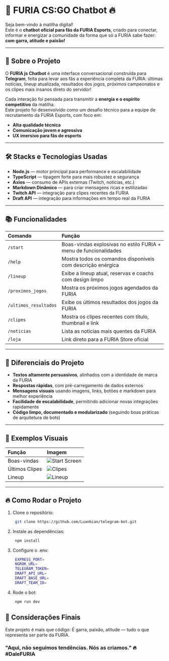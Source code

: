 # 🦁 FURIA CS:GO Chatbot 🔥

Seja bem-vindo à matilha digital!  
Este é o **chatbot oficial para fãs da FURIA Esports**, criado para conectar, informar e energizar a comunidade da forma que só a FURIA sabe fazer: **com garra, atitude e paixão!**

---

## 🚀 Sobre o Projeto

O **FURIA js Chatbot** é uma interface conversacional construída para **Telegram**, feita para levar aos fãs a experiência completa da FURIA: últimas notícias, lineup atualizada, resultados dos jogos, próximos campeonatos e os clipes mais insanos direto do servidor!

Cada interação foi pensada para transmitir a **energia e o espírito competitivo** da matilha.  
Este projeto foi desenvolvido como um desafio técnico para a equipe de recrutamento da FURIA Esports, com foco em:

- **Alta qualidade técnica**
- **Comunicação jovem e agressiva**
- **UX imersivo para fãs de esports**

---

## 🛠️ Stacks e Tecnologias Usadas

- **Node.js** — motor principal para performance e escalabilidade
- **TypeScript** — tipagem forte para mais robustez e segurança
- **Axios** — consumo de APIs externas (Twitch, notícias, etc.)
- **Markdown Dinâmico** — para criar mensagens ricas e estilizadas
- **Twitch API** — integração para clipes recentes da FURIA
- **Draft API** — integração para informações em tempo real da FURIA

---

## 📚 Funcionalidades

| Comando               | Função                                                           |
| :-------------------- | :--------------------------------------------------------------- |
| `/start`              | Boas-vindas explosivas no estilo FURIA + menu de funcionalidades |
| `/help`               | Mostra todos os comandos disponíveis com descrição enérgica      |
| `/lineup`             | Exibe a lineup atual, reservas e coachs com design limpo         |
| `/proximos_jogos`     | Mostra os próximos jogos agendados da FURIA                      |
| `/ultimos_resultados` | Exibe os últimos resultados dos jogos da FURIA                   |
| `/clipes`             | Mostra os clipes recentes com título, thumbnail e link           |
| `/noticias`           | Lista as notícias mais quentes da FURIA                          |
| `/loja`               | Link direto para a FURIA Store oficial                           |

---

## 🎯 Diferenciais do Projeto

- **Textos altamente persuasivos**, alinhados com a identidade de marca da FURIA
- **Respostas rápidas**, com pré-carregamento de dados externos
- **Mensagens visuais** usando imagens, links, botões e markdown para melhor experiência
- **Facilidade de escalabilidade**, permitindo adicionar novas integrações rapidamente
- **Código limpo, documentado e modularizado** (seguindo boas práticas de arquitetura de bots)

---

## 📸 Exemplos Visuais

| Função         | Imagem                                                 |
| :------------- | :----------------------------------------------------- |
| Boas-vindas    | ![Start Screen](https://i.imgur.com/example-start.jpg) |
| Últimos Clipes | ![Clipes](https://i.imgur.com/example-clips.jpg)       |
| Lineup         | ![Lineup](https://i.imgur.com/example-lineup.jpg)      |

---

## 🔥 Como Rodar o Projeto

1. Clone o repositório:
    ```bash
     git clone https://github.com/Luanbian/telegram-bot.git
    ```
2. Instale as dependências:
    ```bash
     npm install
    ```
3. Configure o .env:

    ```bash
     EXPRESS_PORT=
     NGROK_URL=
     TELEGRAM_TOKEN=
     DRAFT_API_URL=
     DRAFT_BASE_URL=
     DRAFT_TEAM_ID=

    ```

4. Rode o bot:
    ```bash
     npm run dev
    ```

## 🦁 Considerações Finais

Este projeto é mais que código:
É garra, paixão, atitude — tudo o que representa ser parte da FURIA.

### "Aqui, não seguimos tendências. Nós as criamos." 🔥 #DaleFURIA
